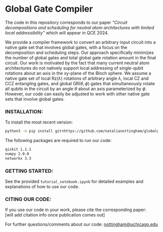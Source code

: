 # Global Gate Compiler
The code in this repository corresponds to our paper *"Circuit decompositions and scheduling for neutral atom architectures with limited local addressibility"* which will appear in QCE 2024.

We provide a compiler framework to convert an arbitrary input circuit into a native gate set that involves global gates, with a focus on the decomposition and scheduling steps. Our approach specifically minimizes the number of global gates and total global gate rotation amount in the final circuit. Our work is motivated by the fact that many current neutral atom architectures do not natively support local addressing of single-qubit rotations about an axis in the xy-plane of the Bloch sphere. We assume a native gate set of local Rz($\lambda$) rotations of arbitrary angle $\lambda$, local CZ and CCZ entangilng gates, and global GR($\theta,\phi$) gates that simultaneously rotate all qubits in the circuit by an angle $\theta$ about an axis parameterized by $\phi$. However, our code can easily be adjusted to work with other native gate sets that involve global gates. 

### INSTALLATION: 
To install the most recent version:

```bash
python3 -m pip install git+https://github.com/natalianottingham/globalgatecompiler@master
```

The following packages are required to run our code:
```bash
qiskit 1.1.1
numpy 2.0.0
networkx 3.3
```

### GETTING STARTED:
See the provided `tutorial_notebook.ipynb` for detailed examples and explanations of how to use our code.

### CITING OUR CODE:
If you use our code in your work, please cite the corresponding paper:<br>
[will add citation info once publication comes out]

For further questions/comments about our code: nottingham@uchicago.edu